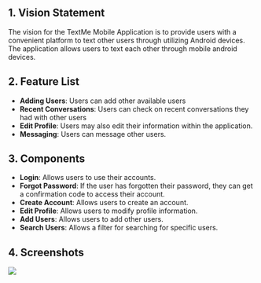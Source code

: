## 1. Vision Statement
The vision for the TextMe Mobile Application is to provide users with a
convenient platform to text other users through utilizing Android devices.
The application allows users to text each other through mobile
android devices. 

## 2. Feature List
* **Adding Users**: Users can add other available users
* **Recent Conversations**: Users can check on recent conversations they had with other users
* **Edit Profile**: Users may also edit their information within the application.
* **Messaging**: Users can message other users.

## 3. Components
* **Login**: Allows users to use their accounts.
* **Forgot Password**: If the user has forgotten their password, they can get a confirmation code to access their account.
* **Create Account**: Allows users to create an account.
* **Edit Profile**: Allows users to modify profile information.
* **Add Users**: Allows users to add other users.
* **Search Users**: Allows a filter for searching for specific users.
## 4. Screenshots
![](https://i.postimg.cc/d3CZCLrm/snaps-0.png](https://i.postimg.cc/HLjfKtMw/snaps-1.png)https://i.postimg.cc/HLjfKtMw/snaps-1.png)
